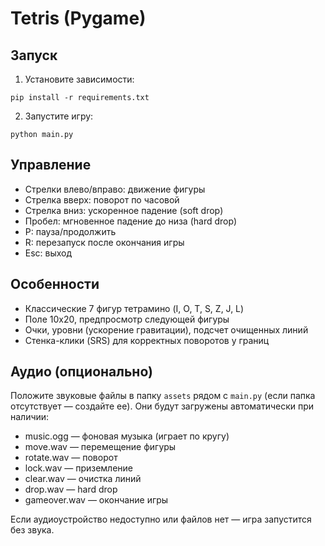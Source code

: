 Tetris (Pygame)
================

Запуск
------

1. Установите зависимости:

```
pip install -r requirements.txt
```

2. Запустите игру:

```
python main.py
```

Управление
----------

- Стрелки влево/вправо: движение фигуры
- Стрелка вверх: поворот по часовой
- Стрелка вниз: ускоренное падение (soft drop)
- Пробел: мгновенное падение до низа (hard drop)
- P: пауза/продолжить
- R: перезапуск после окончания игры
- Esc: выход

Особенности
-----------

- Классические 7 фигур тетрамино (I, O, T, S, Z, J, L)
- Поле 10x20, предпросмотр следующей фигуры
- Очки, уровни (ускорение гравитации), подсчет очищенных линий
- Стенка-клики (SRS) для корректных поворотов у границ


Аудио (опционально)
-------------------

Положите звуковые файлы в папку `assets` рядом с `main.py` (если папка отсутствует — создайте ее). Они будут загружены автоматически при наличии:

- music.ogg — фоновая музыка (играет по кругу)
- move.wav — перемещение фигуры
- rotate.wav — поворот
- lock.wav — приземление
- clear.wav — очистка линий
- drop.wav — hard drop
- gameover.wav — окончание игры

Если аудиоустройство недоступно или файлов нет — игра запустится без звука.

